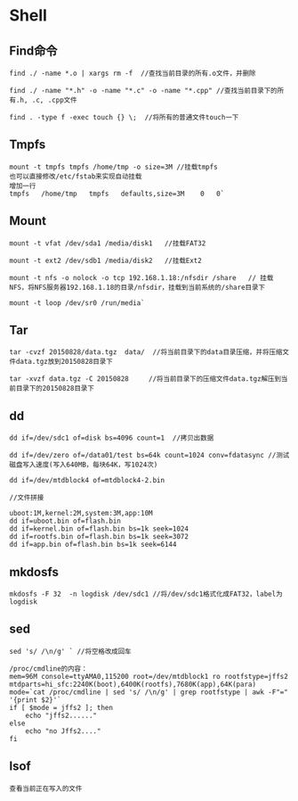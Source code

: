 # Shell

## Find命令

    find ./ -name *.o | xargs rm -f  //查找当前目录的所有.o文件，并删除
    
    find ./ -name "*.h" -o -name "*.c" -o -name "*.cpp" //查找当前目录下的所有.h, .c, .cpp文件
    
    find . -type f -exec touch {} \;  //将所有的普通文件touch一下

## Tmpfs

    mount -t tmpfs tmpfs /home/tmp -o size=3M //挂载tmpfs
	也可以直接修改/etc/fstab来实现自动挂载
	增加一行	
	tmpfs	/home/tmp	tmpfs	defaults,size=3M	0	0`


## Mount

	mount -t vfat /dev/sda1 /media/disk1   //挂载FAT32
	
	mount -t ext2 /dev/sdb1 /media/disk2   //挂载Ext2
	
	mount -t nfs -o nolock -o tcp 192.168.1.18:/nfsdir /share   // 挂载NFS，将NFS服务器192.168.1.18的目录/nfsdir，挂载到当前系统的/share目录下
	
	mount -t loop /dev/sr0 /run/media`


## Tar
	tar -cvzf 20150828/data.tgz  data/  //将当前目录下的data目录压缩，并将压缩文件data.tgz放到20150828目录下
	
	tar -xvzf data.tgz -C 20150828     //将当前目录下的压缩文件data.tgz解压到当前目录下的20150828目录下


## dd

	dd if=/dev/sdc1 of=disk bs=4096 count=1  //拷贝出数据
	
	dd if=/dev/zero of=/data01/test bs=64k count=1024 conv=fdatasync //测试磁盘写入速度(写入640MB，每块64K，写1024次)
	
	dd if=/dev/mtdblock4 of=mtdblock4-2.bin

	//文件拼接
	
	uboot:1M,kernel:2M,system:3M,app:10M
	dd if=uboot.bin of=flash.bin 
	dd if=kernel.bin of=flash.bin bs=1k seek=1024
	dd if=rootfs.bin of=flash.bin bs=1k seek=3072
	dd if=app.bin of=flash.bin bs=1k seek=6144


## mkdosfs

	mkdosfs -F 32  -n logdisk /dev/sdc1 //将/dev/sdc1格式化成FAT32，label为logdisk

## sed

	sed 's/ /\n/g' ` //将空格改成回车
	
	/proc/cmdline的内容：
	mem=96M console=ttyAMA0,115200 root=/dev/mtdblock1 ro rootfstype=jffs2 mtdparts=hi_sfc:2240K(boot),6400K(rootfs),7680K(app),64K(para)
	mode=`cat /proc/cmdline | sed 's/ /\n/g' | grep rootfstype | awk -F"=" '{print $2}'`
	if [ $mode = jffs2 ]; then
		echo "jffs2......"
	else
		echo "no Jffs2...."
	fi



## lsof

	查看当前正在写入的文件
